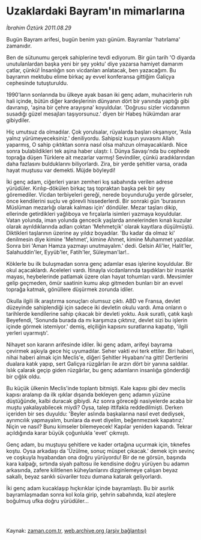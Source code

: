 # Uzaklardaki Bayram'ın mimarlarına

*İbrahim Öztürk 2011.08.29*

<td class="columnist-detail">
<p>Bugün Bayram arifesi, bugün benim yazı günüm. Bayramlar 'hatırlama' zamanıdır.</p>
<p>
<div id="haberMetinDiv">
<p>Ben de sütunumu gerçek sahiplerine tevdi ediyorum. Bir gün tarih 'O diyarda unutulanlardan başka yeni bir şey yoktu' diye yazarsa hamiyet damarım çatlar, çünkü! İnsanlığın son vicdanları anlatacak, ben yazacağım. Bu bayramın mektubu elime birkaç ay evvel konferansa gittiğim Galiçya cephesinde tutuşturuldu.
<p>1990'ların sonlarında bu ülkeye ayak basan iki genç adam, muhacirlerin ruh hali içinde, bütün diğer kardeşlerinin dünyanın dört bir yanında yaptığı gibi davranıp, 'aşina bir çehre arayışına' koyuldular. 'Doğrusu sizler vicdanımın susadığı güzel mesajları taşıyorsunuz.' diyen bir Habeş hükümdarı arar gibiydiler.
<p>Hiç umutsuz da olmadılar. Çok yorulsalar, rüyalarda başları okşanıyor, 'Asla yalnız yürümeyeceksiniz.' deniliyordu. Sahipsiz kuşun yuvasını Allah yaparmış, O sahip çıktıktan sonra nasıl olsa mahzun olmayacaklardı. Nice sonra bulabildikleri tek aşina haber ulaştı: I. Dünya Savaşı'nda bu cephede toprağa düşen Türklere ait mezarlar varmış! Sevindiler, çünkü aradıklarından daha fazlasını bulduklarını biliyorlardı. Zira, bir yerde şehitler varsa, orada hayat muştusu var demekti. Müjde böyleydi!
<p>İki genç adam, ciğerleri yaran zemheri kış sabahında verilen adrese yürüdüler. Kırılıp-dökülen birkaç taş topraktan başka pek bir şey göremediler. Vicdan terbiyeleri gereği, nerede boyunduruğu yerde görseler, önce kendilerini suçlu ve görevli hissederlerdi. Bir sonraki gün 'burasının Müslüman mezarlığı olarak kalması için' döndüler. Mezar taşları dikip, ellerinde getirdikleri yağlıboya ve fırçalarla isimleri yazmaya koyuldular. Vatan yolunda, iman yolunda gencecik yaşlarda annelerinden kınalı kuzular olarak ayrıldıklarında adları çoktan 'Mehmetçik' olarak kayıtlara düşülmüştü. Diktikleri taşlarının üzerine ay yıldız boyadılar. 'Bu kadar da olmaz ki' denilmesin diye kimine 'Mehmet', kimine Ahmet, kimine Muhammet yazdılar. Sonra biri 'Aman Hamza yazmayı unutmayalım.' dedi. Gelsin Ali'ler, Halit'ler, Salahuddin'ler, Eyyüb'ler, Fatih'ler, Süleyman'lar!..
<p>Köklerle bu ilk buluşmadan sonra genç adamlar esas işlerine koyuldular. Bir okul açacaklardı. Aceleleri vardı. İtinayla vicdanlarında taşıdıkları bir insanlık mayası, heybelerinde patlamak üzere olan hayat tohumları vardı. Mevsimler gelip geçmeden, ömür saatinin kumu akıp gitmeden bunları bir an evvel toprağa katmak, gönüllere düşürmek zorunda idiler.
<p>Okulla ilgili ilk araştırma sonuçları olumsuz çıktı. ABD ve Fransa, devlet düzeyinde sahiplendiği için sadece iki devletin okulu vardı. Ama onların o tarihlerde kendilerine sahip çıkacak bir devleti yoktu. Asık suratlı, çatık kaşlı Beyefendi, 'Sonunda burada da mı karşımıza çıktınız, devlet sizi bu işlerin içinde görmek istemiyor.' demiş, elçiliğin kapısını suratlarına kapatıp, 'ilgili yerleri uyarmıştı'.
<p>Nihayet son kararın arifesinde idiler. İki genç adam, arifeyi bayrama çevirmek aşkıyla gece hiç uyumadılar. Seher vakti evi terk ettiler. Biri haberi, nihai haberi almak için Meclis'e, diğeri Şehitler Hıyabanı'na gitti! Dertlerini dualara katık yapıp, sert Galiçya rüzgârları ile arzın dört bir yanına saldılar. Islık çalarak geçip giden rüzgârlar, bu genç adamların insanlığa gönderdiği bir çığlık oldu.
<p>Bu küçük ülkenin Meclis'inde toplantı bitmişti. Kale kapısı gibi dev meclis kapısı aralanıp da ilk ışıklar dışarıda bekleyen genç adamın yüzüne düştüğünde, kalbi duracak gibiydi. Az sonra göreceği nasiyelerde acaba bir muştu yakalayabilecek miydi? Oysa, talep ittifakla reddedilmişti. Derken içeriden bir ses duyuldu: 'Beyler aslında başkalarına nasıl evet dediysek, ayrımcılık yapmayalım, bunlara da evet diyelim, beğenmezsek kapatırız.' Niçin ve nasıl? Bunu kimseler bilemeyecek! Kapılar yeniden kapandı. Tekrar açıldığında karar büyük çoğunlukla 'evet' çıkmıştı.
<p>Genç adam, bu muştuyu şehitlere ve kader ortağına uçurmak için, tıknefes koştu. Oysa arkadaşı da 'Üzülme, sonuç müspet çıkacak.' demek için sevinç ve coşkuyla hıyabandan ona doğru yürüyordu! Bir de ne görsün, başında kara kalpağı, sırtında siyah paltosu ile kendisine doğru yürüyen bu adamın arkasında, zafere kilitlenen küheylanlarını dizginlemeye çalışan beyaz sakallı, beyaz sarıklı süvariler tozu dumana katarak geliyorlardı.
<p>İki genç adam kucaklaşıp hıçkırıklar içinde bayramlaştı. Bu bir asırlık bayramlaşmadan sonra kol kola girip, şehrin sabahında, kızıl ateşlere boğulmuş ufka doğru yürüdüler... </p></p></p></p></p></p></p></p></p></p></div>
</p>


<p><br>
		 </br></p></td>

Kaynak: [zaman.com.tr](http://zaman.com.tr/yazar.do?yazino=1174224), [web.archive.org (arşiv bağlantısı)](http://web.archive.org/web/20111213114715/http://zaman.com.tr/yazar.do?yazino=1174224)
